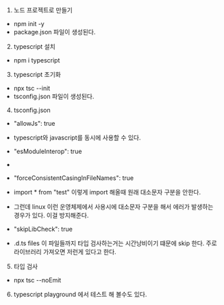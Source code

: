 1.  노드 프로젝트로 만들기
- npm init -y
- package.json 파일이 생성된다.

2. typescript 설치
- npm i typescript

3. typescript 초기화
- npx tsc --init
- tsconfig.json 파일이 생성된다.

4. tsconfig.json
* "allowJs": true
* typescript와 javascript를 동시에 사용할 수 있다.

* "esModuleInterop": true
* 

* "forceConsistentCasingInFileNames": true
* import * from "test" 이렇게 import 해올때 원래 대소문자 구분을 안한다.
* 그런데 linux 이런 운영체제에서 사용시에 대소문자 구분을 해서 에러가 발생하는 경우가 있다. 이걸 방지해준다.

* "skipLibCheck": true
* .d.ts files 이 파일들까지 타입 검사하는거는 시간낭비이기 떄문에 skip 한다. 주로 라이브러리 가져오면 저런게 있다고 한다.

5. 타입 검사
* npx tsc --noEmit

6. typescript playground 에서 테스트 해 볼수도 있다.